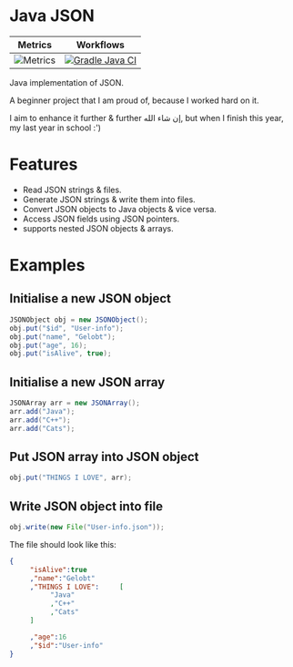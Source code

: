 # Java JSON
| Metrics | Workflows |
| -------- | ------- |
| ![Metrics](https://raw.githubusercontent.com/iahmadgad/iahmadgad-metrics/refs/heads/main/json-java-metrics.svg) | [![Gradle Java CI](https://github.com/iahmadgad/json-java/actions/workflows/gradle.yml/badge.svg)](https://github.com/iahmadgad/json-java/actions/workflows/gradle.yml) |

Java implementation of JSON.

A beginner project that I am proud of, because I worked hard on it.

I aim to enhance it further & further إن شاء الله, but when I finish this year, my last year in school :')
# Features
- Read JSON strings & files.
- Generate JSON strings & write them into files.
- Convert JSON objects to Java objects & vice versa.
- Access JSON fields using JSON pointers.
- supports nested JSON objects & arrays.
# Examples
## Initialise a new JSON object
```java
JSONObject obj = new JSONObject();
obj.put("$id", "User-info");
obj.put("name", "Gelobt");
obj.put("age", 16);
obj.put("isAlive", true);
```
## Initialise a new JSON array
```java
JSONArray arr = new JSONArray();
arr.add("Java");
arr.add("C++");
arr.add("Cats");
```
## Put JSON array into JSON object
```java
obj.put("THINGS I LOVE", arr);
```
## Write JSON object into file
```java
obj.write(new File("User-info.json"));
```
The file should look like this:
```json
{
     "isAlive":true
     ,"name":"Gelobt"
     ,"THINGS I LOVE":     [
          "Java"
          ,"C++"
          ,"Cats"
     ]

     ,"age":16
     ,"$id":"User-info"
}
```
